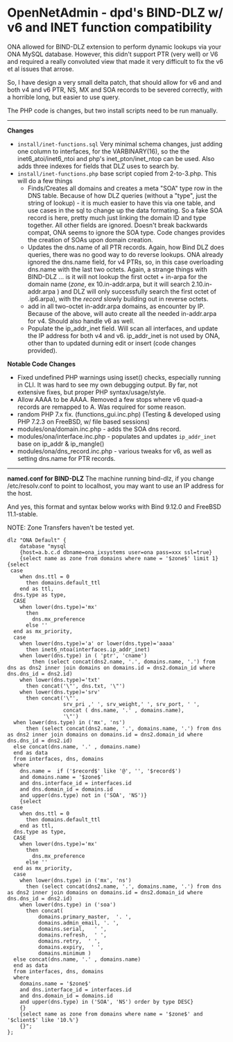 OpenNetAdmin - dpd's BIND-DLZ w/ v6 and INET function compatibility
============

ONA allowed for BIND-DLZ extension to perform dynamic lookups via your 
ONA MySQL database.  However, this didn't support PTR (very well) or V6 
and required a really convoluted view that made it very difficult to fix
the v6 et al issues that arrose.

So, I have design a very small delta patch, that should allow for v6 and 
and both v4 and v6 PTR, NS, MX and SOA records to be severed correctly, 
with a horrible long, but easier to use query.

The PHP code is changes, but two install scripts need to be run manually.

---
**Changes**

 * `install/inet-functions.sql`
   Very minimal schema changes, just adding one column to interfaces, for the VARBINARY(16), so the the inet6_atoi/inet6_ntoi and php's inet_pton/inet_ntop can be used.  Also adds three indexes for fields that DLZ uses to search by.
 * `install/inet-functions.php` base script copied from 2-to-3.php. This will do a few things 
   * Finds/Creates all domains and creates a meta "SOA" type row in the DNS table.  Because of how DLZ queries (without a "type", just the string of lookup) - it is much easier to have this via one table, and use cases in the sql to change up the data formating.   So a fake SOA record is here, pretty much just linking the domain ID and type together. All other fields are ignored.  Doesn't break backwards compat, ONA seems to ignore the SOA type.  Code changes provides the creation of SOAs upon domain creation.
   * Updates the dns.name of all PTR records.  Again, how Bind DLZ does queries, there was no good way to do reverse lookups.  ONA already ignored the dns.name field, for v4 PTRs, so, in this case overloading  dns.name with the last two octets.  Again, a strange things with BIND-DLZ ... is it will not lookup the first octet + in-arpa for the domain name ($zone$, ex 10.in-addr.arpa, but it will search 2.10.in-addr.arpa ) and DLZ will only successfully search the first octet of .ip6.arpa), with the $record$ slowly building out in reverse octets. 
   * add in all two-octet in-addr.arpa domains, as encounter by IP. Because of the above, will auto create all the needed in-addr.arpa for v4. Should also handle v6 as well.
   * Populate the ip_addr_inet field.  Will scan all interfaces, and update the IP address for both v4 and v6.  ip_addr_inet is not used by ONA, other than to updated durning edit or insert (code changes provided).

**Notable Code Changes**
   * Fixed undefined PHP warnings using isset() checks, especially running in CLI.  It was hard to see my own debugging output. By far, not extensive fixes, but proper PHP syntax/usage/style.
   * Allow AAAA to be AAAA.  Removed a few stops where v6 quad-a records are remapped to A. Was required for some reason.
   * random PHP 7.x fix. (functions_gui.inc.php) (Testing & developed using PHP 7.2.3 on FreeBSD, w/ file based sessions)
   * modules/ona/domain.inc.php - adds the SOA dns record.
   * modules/ona/interface.inc.php - populates and updates `ip_addr_inet` base on ip_addr & ip_mangle()
   * modules/ona/dns_record.inc.php - various tweaks for v6, as well as setting dns.name for PTR records.



---
**named.conf for BIND-DLZ**
The machine running bind-dlz, if you change /etc/resolv.conf to
point to localhost, you may want to use an IP address for the host.

And yes, this format and syntax below works with Bind 9.12.0 and FreeBSD 11.1-stable.

NOTE: Zone Transfers haven't be tested yet.

```
dlz "ONA Default" {
	database "mysql
	{host=a.b.c.d dbname=ona_ixsystems user=ona pass=xxx ssl=true}
	{select name as zone from domains where name = '$zone$' limit 1}
{select
 case
    when dns.ttl = 0
      then domains.default_ttl
    end as ttl,
  dns.type as type,
  CASE
    when lower(dns.type)='mx'
      then
        dns.mx_preference
      else ''
  end as mx_priority,
  case
    when lower(dns.type)='a' or lower(dns.type)='aaaa'
      then inet6_ntoa(interfaces.ip_addr_inet)
    when lower(dns.type) in ( 'ptr', 'cname')
        then (select concat(dns2.name, '.', domains.name, '.') from dns as dns2 inner join domains on domains.id = dns2.domain_id where dns.dns_id = dns2.id)
    when lower(dns.type)='txt'
      then concat('\"', dns.txt, '\"')
    when lower(dns.type)='srv'
      then concat('\"',
                  srv_pri ,' ', srv_weight,' ', srv_port, ' ',
                  concat ( dns.name, '.' , domains.name),
                  '\"')
  when lower(dns.type) in ('mx', 'ns')
      then (select concat(dns2.name, '.', domains.name, '.') from dns as dns2 inner join domains on domains.id = dns2.domain_id where dns.dns_id = dns2.id)
  else concat(dns.name, '.' , domains.name)
  end as data
  from interfaces, dns, domains
  where
    dns.name =  if ('$record$' like '@', '', '$record$')
    and domains.name = '$zone$'
    and dns.interface_id = interfaces.id
    and dns.domain_id = domains.id
    and upper(dns.type) not in ('SOA', 'NS')}
	{select
 case
    when dns.ttl = 0
      then domains.default_ttl
    end as ttl,
  dns.type as type,
  CASE
    when lower(dns.type)='mx'
      then
        dns.mx_preference
      else ''
  end as mx_priority,
  case
    when lower(dns.type) in ('mx', 'ns')
      then (select concat(dns2.name, '.', domains.name, '.') from dns as dns2 inner join domains on domains.id = dns2.domain_id where dns.dns_id = dns2.id)
    when lower(dns.type) in ('soa')
      then concat(
          domains.primary_master,  '. ',
          domains.admin_email, '. ',
          domains.serial,   ' ',
          domains.refresh,  ' ',
          domains.retry,  ' ',
          domains.expiry,  ' ',
          domains.minimum )
  else concat(dns.name, '.' , domains.name)
  end as data
  from interfaces, dns, domains
  where
    domains.name = '$zone$'
    and dns.interface_id = interfaces.id
    and dns.domain_id = domains.id
    and upper(dns.type) in ('SOA', 'NS') order by type DESC}
	{}
	{select name as zone from domains where name = '$zone$' and '$client$' like '10.%'}
	{}";
};
```